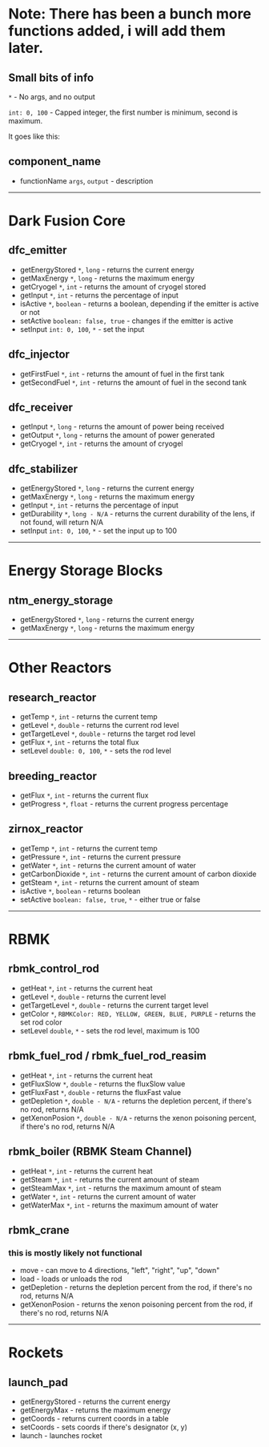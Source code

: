 # Note: There has been a bunch more functions added, i will add them later.

## Small bits of info
``*`` - No args, and no output

``int: 0, 100`` - Capped integer, the first number is minimum, second is maximum.

It goes like this:
## component_name
- functionName ``args``, ``output`` - description

** **

# Dark Fusion Core

## dfc_emitter

- getEnergyStored ``*``, ``long`` - returns the current energy
- getMaxEnergy ``*``, ``long`` - returns the maximum energy
- getCryogel ``*``, ``int`` - returns the amount of cryogel stored
- getInput ``*``, ``int`` - returns the percentage of input
- isActive ``*``, ``boolean`` - returns a boolean, depending if the emitter is active or not
- setActive ``boolean: false, true`` - changes if the emitter is active
- setInput ``int: 0, 100``, ``*`` - set the input

## dfc_injector

- getFirstFuel ``*``, ``int`` - returns the amount of fuel in the first tank
- getSecondFuel ``*``, ``int`` - returns the amount of fuel in the second tank

## dfc_receiver

- getInput ``*``, ``long`` - returns the amount of power being received
- getOutput ``*``, ``long`` - returns the amount of power generated
- getCryogel ``*``, ``int`` - returns the amount of cryogel

## dfc_stabilizer

- getEnergyStored ``*``, ``long`` - returns the current energy
- getMaxEnergy ``*``, ``long`` - returns the maximum energy
- getInput ``*``, ``int`` - returns the percentage of input
- getDurability ``*``, ``long - N/A`` - returns the current durability of the lens, if not found, will return N/A
- setInput ``int: 0, 100``, ``*`` - set the input up to 100

** **

# Energy Storage Blocks

## ntm_energy_storage

- getEnergyStored ``*``, ``long`` - returns the current energy
- getMaxEnergy ``*``, ``long`` - returns the maximum energy

** **

# Other Reactors

## research_reactor

- getTemp ``*``, ``int`` - returns the current temp
- getLevel ``*``, ``double`` - returns the current rod level
- getTargetLevel ``*``, ``double`` - returns the target rod level
- getFlux ``*``, ``int`` - returns the total flux
- setLevel ``double: 0, 100``, ``*`` - sets the rod level

## breeding_reactor

- getFlux ``*``, ``int`` - returns the current flux
- getProgress ``*``, ``float`` - returns the current progress percentage

## zirnox_reactor

- getTemp ``*``, ``int`` - returns the current temp
- getPressure ``*``, ``int`` - returns the current pressure
- getWater ``*``, ``int`` - returns the current amount of water
- getCarbonDioxide ``*``, ``int`` - returns the current amount of carbon dioxide
- getSteam ``*``, ``int`` - returns the current amount of steam
- isActive ``*``, ``boolean`` - returns boolean
- setActive ``boolean: false, true``, ``*`` - either true or false

** **

# RBMK

## rbmk_control_rod

- getHeat ``*``, ``int`` - returns the current heat
- getLevel ``*``, ``double`` - returns the current level
- getTargetLevel ``*``, ``double`` - returns the current target level
- getColor ``*``, ``RBMKColor: RED, YELLOW, GREEN, BLUE, PURPLE`` - returns the set rod color
- setLevel ``double``, ``*`` - sets the rod level, maximum is 100

## rbmk_fuel_rod / rbmk_fuel_rod_reasim

- getHeat ``*``, ``int`` - returns the current heat
- getFluxSlow ``*``, ``double`` - returns the fluxSlow value
- getFluxFast ``*``, ``double`` - returns the fluxFast value
- getDepletion ``*``, ``double - N/A`` - returns the depletion percent, if there's no rod, returns N/A
- getXenonPosion ``*``, ``double - N/A`` - returns the xenon poisoning percent, if there's no rod, returns N/A

## rbmk_boiler (RBMK Steam Channel)
- getHeat ``*``, ``int`` - returns the current heat
- getSteam ``*``, ``int`` - returns the current amount of steam
- getSteamMax ``*``, ``int`` - returns the maximum amount of steam
- getWater ``*``, ``int`` - returns the current amount of water
- getWaterMax ``*``, ``int`` - returns the maximum amount of water

## rbmk_crane
### this is mostly likely not functional

- move - can move to 4 directions, "left", "right", "up", "down"
- load - loads or unloads the rod
- getDepletion - returns the depletion percent from the rod, if there's no rod, returns N/A
- getXenonPosion - returns the xenon poisoning percent from the rod, if there's no rod, returns N/A

** **

# Rockets

## launch_pad
- getEnergyStored - returns the current energy
- getEnergyMax - returns the maximum energy
- getCoords - returns current coords in a table
- setCoords - sets coords if there's designator (x, y)
- launch - launches rocket
